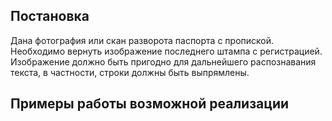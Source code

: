 ## Постановка

Дана фотография или скан разворота паспорта с пропиской.
Необходимо вернуть изображение последнего штампа с регистрацией. Изображение
должно быть пригодно для дальнейшего распознавания текста, в частности, строки
должны быть выпрямлены.

## Примеры работы возможной реализации


